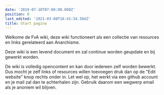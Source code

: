```yaml
---
date: '2019-07-10T07:00:00.000Z'
position: 0
last_edited: '2021-03-08T16:41:34.566Z'
title: Start pagina
---
```

Welkome de FvA wiki, deze wiki functioneert als een collectie van resources en links gerelateerd aan Anarchisme.

Deze wiki is een levend document en zal continue worden geupdate en bij gewerkt worden.

De wiki is volledig opencontent en kan door iedereen zelf worden bewerkt.
Dus mocht je zelf links of resources willen toevoegen druk dan op de "Edit website" knop rechts onder in.
Let wel op, het werkt via een github account en je mail zal dan te achterhalen zijn.
Gebruik daarom een wegwerp email als je anoniem wil blijven.